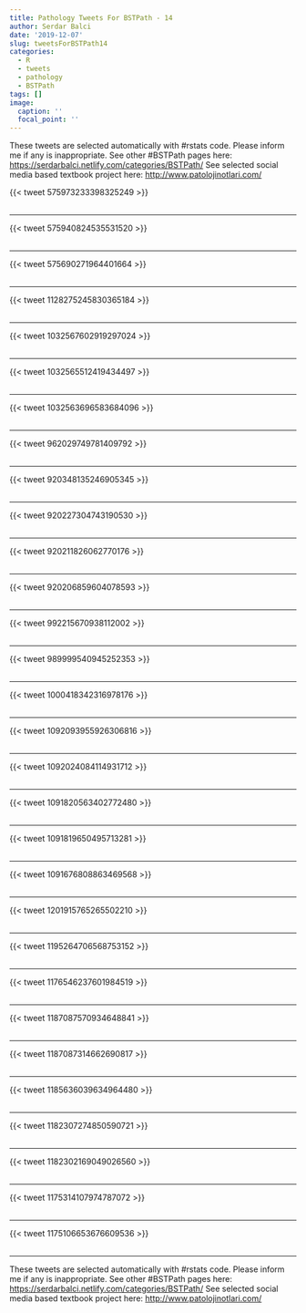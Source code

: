 ```yaml
---
title: Pathology Tweets For BSTPath - 14
author: Serdar Balci
date: '2019-12-07'
slug: tweetsForBSTPath14
categories:
  - R
  - tweets
  - pathology
  - BSTPath
tags: []
image:
  caption: ''
  focal_point: ''
---
```



These tweets are selected automatically with #rstats code. Please inform me if any is inappropriate.
See other #BSTPath pages here: https://serdarbalci.netlify.com/categories/BSTPath/ 
See selected social media based textbook project here: http://www.patolojinotlari.com/

{{< tweet 575973233398325249 >}}
<br>
<br>
<hr>
{{< tweet 575940824535531520 >}}
<br>
<br>
<hr>
{{< tweet 575690271964401664 >}}
<br>
<br>
<hr>
{{< tweet 1128275245830365184 >}}
<br>
<br>
<hr>
{{< tweet 1032567602919297024 >}}
<br>
<br>
<hr>
{{< tweet 1032565512419434497 >}}
<br>
<br>
<hr>
{{< tweet 1032563696583684096 >}}
<br>
<br>
<hr>
{{< tweet 962029749781409792 >}}
<br>
<br>
<hr>
{{< tweet 920348135246905345 >}}
<br>
<br>
<hr>
{{< tweet 920227304743190530 >}}
<br>
<br>
<hr>
{{< tweet 920211826062770176 >}}
<br>
<br>
<hr>
{{< tweet 920206859604078593 >}}
<br>
<br>
<hr>
{{< tweet 992215670938112002 >}}
<br>
<br>
<hr>
{{< tweet 989999540945252353 >}}
<br>
<br>
<hr>
{{< tweet 1000418342316978176 >}}
<br>
<br>
<hr>
{{< tweet 1092093955926306816 >}}
<br>
<br>
<hr>
{{< tweet 1092024084114931712 >}}
<br>
<br>
<hr>
{{< tweet 1091820563402772480 >}}
<br>
<br>
<hr>
{{< tweet 1091819650495713281 >}}
<br>
<br>
<hr>
{{< tweet 1091676808863469568 >}}
<br>
<br>
<hr>
{{< tweet 1201915765265502210 >}}
<br>
<br>
<hr>
{{< tweet 1195264706568753152 >}}
<br>
<br>
<hr>
{{< tweet 1176546237601984519 >}}
<br>
<br>
<hr>
{{< tweet 1187087570934648841 >}}
<br>
<br>
<hr>
{{< tweet 1187087314662690817 >}}
<br>
<br>
<hr>
{{< tweet 1185636039634964480 >}}
<br>
<br>
<hr>
{{< tweet 1182307274850590721 >}}
<br>
<br>
<hr>
{{< tweet 1182302169049026560 >}}
<br>
<br>
<hr>
{{< tweet 1175314107974787072 >}}
<br>
<br>
<hr>
{{< tweet 1175106653676609536 >}}
<br>
<br>
<hr>


These tweets are selected automatically with #rstats code. Please inform me if any is inappropriate.
See other #BSTPath pages here: https://serdarbalci.netlify.com/categories/BSTPath/ 
See selected social media based textbook project here: http://www.patolojinotlari.com/
